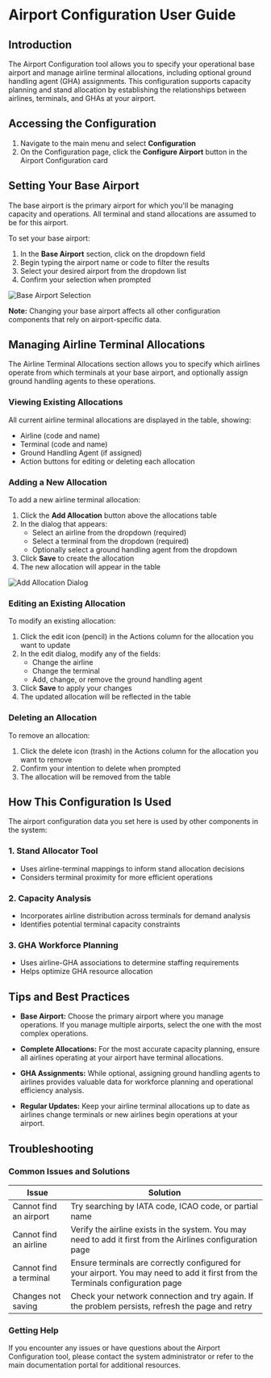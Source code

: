# Airport Configuration User Guide

## Introduction

The Airport Configuration tool allows you to specify your operational base airport and manage airline terminal allocations, including optional ground handling agent (GHA) assignments. This configuration supports capacity planning and stand allocation by establishing the relationships between airlines, terminals, and GHAs at your airport.

## Accessing the Configuration

1. Navigate to the main menu and select **Configuration**
2. On the Configuration page, click the **Configure Airport** button in the Airport Configuration card

## Setting Your Base Airport

The base airport is the primary airport for which you'll be managing capacity and operations. All terminal and stand allocations are assumed to be for this airport.

To set your base airport:

1. In the **Base Airport** section, click on the dropdown field
2. Begin typing the airport name or code to filter the results
3. Select your desired airport from the dropdown list
4. Confirm your selection when prompted

![Base Airport Selection](../images/airport-config-base-selection.png)

**Note:** Changing your base airport affects all other configuration components that rely on airport-specific data.

## Managing Airline Terminal Allocations

The Airline Terminal Allocations section allows you to specify which airlines operate from which terminals at your base airport, and optionally assign ground handling agents to these operations.

### Viewing Existing Allocations

All current airline terminal allocations are displayed in the table, showing:
- Airline (code and name)
- Terminal (code and name)
- Ground Handling Agent (if assigned)
- Action buttons for editing or deleting each allocation

### Adding a New Allocation

To add a new airline terminal allocation:

1. Click the **Add Allocation** button above the allocations table
2. In the dialog that appears:
   - Select an airline from the dropdown (required)
   - Select a terminal from the dropdown (required)
   - Optionally select a ground handling agent from the dropdown
3. Click **Save** to create the allocation
4. The new allocation will appear in the table

![Add Allocation Dialog](../images/airport-config-add-allocation.png)

### Editing an Existing Allocation

To modify an existing allocation:

1. Click the edit icon (pencil) in the Actions column for the allocation you want to update
2. In the edit dialog, modify any of the fields:
   - Change the airline
   - Change the terminal
   - Add, change, or remove the ground handling agent
3. Click **Save** to apply your changes
4. The updated allocation will be reflected in the table

### Deleting an Allocation

To remove an allocation:

1. Click the delete icon (trash) in the Actions column for the allocation you want to remove
2. Confirm your intention to delete when prompted
3. The allocation will be removed from the table

## How This Configuration Is Used

The airport configuration data you set here is used by other components in the system:

### 1. Stand Allocator Tool
- Uses airline-terminal mappings to inform stand allocation decisions
- Considers terminal proximity for more efficient operations

### 2. Capacity Analysis
- Incorporates airline distribution across terminals for demand analysis
- Identifies potential terminal capacity constraints

### 3. GHA Workforce Planning
- Uses airline-GHA associations to determine staffing requirements
- Helps optimize GHA resource allocation

## Tips and Best Practices

- **Base Airport:** Choose the primary airport where you manage operations. If you manage multiple airports, select the one with the most complex operations.

- **Complete Allocations:** For the most accurate capacity planning, ensure all airlines operating at your airport have terminal allocations.

- **GHA Assignments:** While optional, assigning ground handling agents to airlines provides valuable data for workforce planning and operational efficiency analysis.

- **Regular Updates:** Keep your airline terminal allocations up to date as airlines change terminals or new airlines begin operations at your airport.

## Troubleshooting

### Common Issues and Solutions

| Issue | Solution |
|-------|----------|
| Cannot find an airport | Try searching by IATA code, ICAO code, or partial name |
| Cannot find an airline | Verify the airline exists in the system. You may need to add it first from the Airlines configuration page |
| Cannot find a terminal | Ensure terminals are correctly configured for your airport. You may need to add it first from the Terminals configuration page |
| Changes not saving | Check your network connection and try again. If the problem persists, refresh the page and retry |

### Getting Help

If you encounter any issues or have questions about the Airport Configuration tool, please contact the system administrator or refer to the main documentation portal for additional resources. 